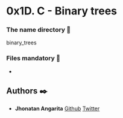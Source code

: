 # 0x1D. C - Binary trees

### The name directory :file_folder:

binary_trees

### Files mandatory :page_facing_up:

*

## Authors :black_nib:

* **Jhonatan Angarita** [Github](https://github.com/JhonathanAlejandro01) [Twitter](https://twitter.com/Alejandro_Angar)
